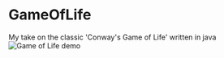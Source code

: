 # GameOfLife
My take on the classic 'Conway's Game of Life' written in java
![Game of Life demo](https://media.giphy.com/media/1vZ8xf1ux7Vt69f1z8/giphy.gif)
